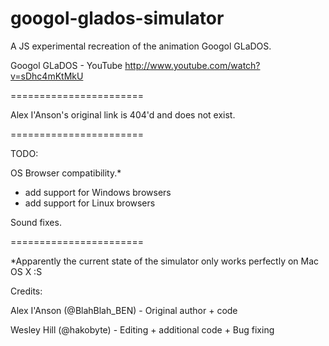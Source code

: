 googol-glados-simulator
=======================

A JS experimental recreation of the animation Googol GLaDOS.

Googol GLaDOS - YouTube 
http://www.youtube.com/watch?v=sDhc4mKtMkU

=======================

Alex I'Anson's original link is 404'd and does not exist.

=======================

TODO:

OS Browser compatibility.*

+ add support for Windows browsers
+ add support for Linux browsers

Sound fixes.

=======================

*Apparently the current state of the simulator only works perfectly on Mac OS X :S



Credits:

Alex I'Anson (@BlahBlah_BEN) - Original author + code

Wesley Hill (@hakobyte) - Editing + additional code + Bug fixing

<insert name here>
